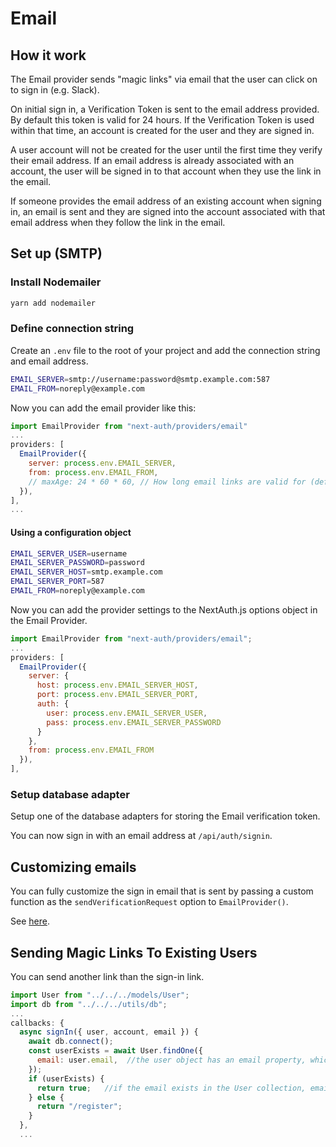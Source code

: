 # Email

## How it work

The Email provider sends "magic links" via email that the user can click on to sign in (e.g. Slack).

On initial sign in, a Verification Token is sent to the email address provided. By default this token is valid for 24 hours. If the Verification Token is used within that time, an account is created for the user and they are signed in.

A user account will not be created for the user until the first time they verify their email address. If an email address is already associated with an account, the user will be signed in to that account when they use the link in the email.


If someone provides the email address of an existing account when signing in, an email is sent and they are signed into the account associated with that email address when they follow the link in the email.


## Set up (SMTP)

### Install Nodemailer

```bash
yarn add nodemailer
```

### Define connection string

Create an `.env` file to the root of your project and add the connection string and email address.

```bash
EMAIL_SERVER=smtp://username:password@smtp.example.com:587
EMAIL_FROM=noreply@example.com
```

Now you can add the email provider like this:

```js title="pages/api/auth/[...nextauth].js"
import EmailProvider from "next-auth/providers/email"
...
providers: [
  EmailProvider({
    server: process.env.EMAIL_SERVER,
    from: process.env.EMAIL_FROM,
    // maxAge: 24 * 60 * 60, // How long email links are valid for (default 24h)
  }),
],
...
```

#### Using a configuration object

```bash
EMAIL_SERVER_USER=username
EMAIL_SERVER_PASSWORD=password
EMAIL_SERVER_HOST=smtp.example.com
EMAIL_SERVER_PORT=587
EMAIL_FROM=noreply@example.com
```

Now you can add the provider settings to the NextAuth.js options object in the Email Provider.

```js title="pages/api/auth/[...nextauth].js"
import EmailProvider from "next-auth/providers/email";
...
providers: [
  EmailProvider({
    server: {
      host: process.env.EMAIL_SERVER_HOST,
      port: process.env.EMAIL_SERVER_PORT,
      auth: {
        user: process.env.EMAIL_SERVER_USER,
        pass: process.env.EMAIL_SERVER_PASSWORD
      }
    },
    from: process.env.EMAIL_FROM
  }),
],
```


### Setup database adapter

Setup one of the database adapters for storing the Email verification token.

You can now sign in with an email address at `/api/auth/signin`.


## Customizing emails

You can fully customize the sign in email that is sent by passing a custom function as the `sendVerificationRequest` option to `EmailProvider()`.

See [here](https://next-auth.js.org/providers/email#customizing-emails).


## Sending Magic Links To Existing Users

You can send another link than the sign-in link.

```js title="pages/api/auth/[...nextauth].js"
import User from "../../../models/User"; 
import db from "../../../utils/db"; 
...
callbacks: {
  async signIn({ user, account, email }) { 
    await db.connect(); 
    const userExists = await User.findOne({ 
      email: user.email,  //the user object has an email property, which contains the email the user entered.
    });
    if (userExists) {
      return true;   //if the email exists in the User collection, email them a magic login link
    } else {
      return "/register"; 
    }
  },
  ...
``` 